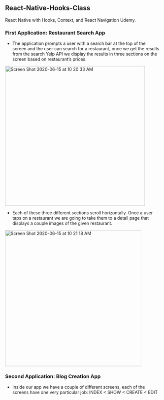 ## React-Native-Hooks-Class
React Native with Hooks, Context, and React Navigation Udemy.

### First Application: Restaurant Search App

- The application prompts a user with a search bar at the top of the screen and the user can search for a restaurant, 
once we get the results from the search Yelp API we display the results in three sections on the screen based on restaurant’s prices. 

<img width="454" alt="Screen Shot 2020-06-15 at 10 20 33 AM" src="https://user-images.githubusercontent.com/44908424/84675549-0789a000-aef2-11ea-9ad1-256abb4fa734.png">

- Each of these three different sections scroll horizontally. Once a user taps on a restaurant we are going to take them to a detail page that displays a couple images of the given restaurant. 

<img width="442" alt="Screen Shot 2020-06-15 at 10 21 18 AM" src="https://user-images.githubusercontent.com/44908424/84675576-0eb0ae00-aef2-11ea-9fda-c35867003191.png">

### Second Application: Blog Creation App

- Inside our app we have a couple of different screens, each of the screens have one very particular job: INDEX < SHOW < CREATE < EDIT 
